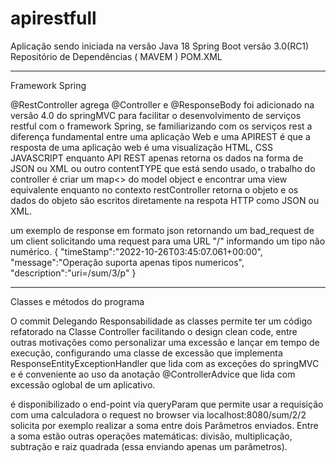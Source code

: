 # apirestfull

Aplicação sendo iniciada na versão Java 18
Spring Boot versão 3.0(RC1)
Repositório de Dependências ( MAVEM ) POM.XML


-------------------------------------------------------------------------------------------------------------------------------------------------------------------------

Framework Spring

@RestController agrega @Controller e @ResponseBody foi adicionado na versão 4.0 do springMVC para facilitar o desenvolvimento de serviços restful com o framework Spring, se familiarizando com os serviços rest a diferença fundamental entre uma aplicação Web e uma APIREST é que a resposta de uma aplicação web é uma visualização HTML, CSS JAVASCRIPT enquanto API REST apenas retorna os dados na forma de JSON ou XML ou outro contentTYPE que está sendo usado, o trabalho do controller é criar um map<> do model object e encontrar uma view equivalente enquanto no contexto  restController retorna o objeto e os dados do objeto são escritos diretamente na respota HTTP como JSON ou XML.

um exemplo de response em formato json retornando um bad_request de um client solicitando uma request para uma URL "/" informando um tipo não numérico. 
{
"timeStamp":"2022-10-26T03:45:07.061+00:00",
"message":"Operação suporta apenas tipos numericos",
"description":"uri=/sum/3/p"
}

-------------------------------------------------------------------------------------------------------------------------------------------------------------------------

Classes e métodos do programa

O commit Delegando Responsabilidade as classes permite ter um código refatorado na Classe Controller facilitando o design clean code, entre outras motivações como personalizar uma excessão e lançar em tempo de execução, configurando uma classe de excessão que implementa ResponseEntityExceptionHandler que lida com as exceções do springMVC e é conveniente ao uso da anotação @ControllerAdvice que lida com excessão oglobal de um aplicativo.

é disponibilizado o end-point via queryParam que permite usar a requisição com uma calculadora
o request no browser via localhost:8080/sum/2/2 solicita por exemplo realizar a soma entre dois Parâmetros enviados.
Entre a soma estão outras operações matemáticas: divisão, multiplicação, subtração e raiz quadrada (essa enviando apenas um parâmetros).
